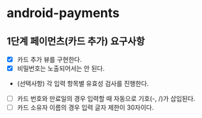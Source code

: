 # android-payments

## 1단계 페이먼츠(카드 추가) 요구사항
- [x] 카드 추가 뷰를 구현한다. 
- [x] 비밀번호는 노출되어서는 안 된다.

- (선택사항) 각 입력 항목별 유효성 검사를 진행한다. 
- [ ] 카드 번호와 만료일의 경우 입력할 때 자동으로 기호(-, /)가 삽입된다.
- [ ] 카드 소유자 이름의 경우 입력 글자 제한이 30자이다.

